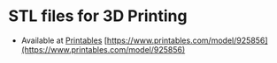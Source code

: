 
# STL files for 3D Printing

* Available at [Printables](https://www.printables.com/model/925856) [https://www.printables.com/model/925856](https://www.printables.com/model/925856)
